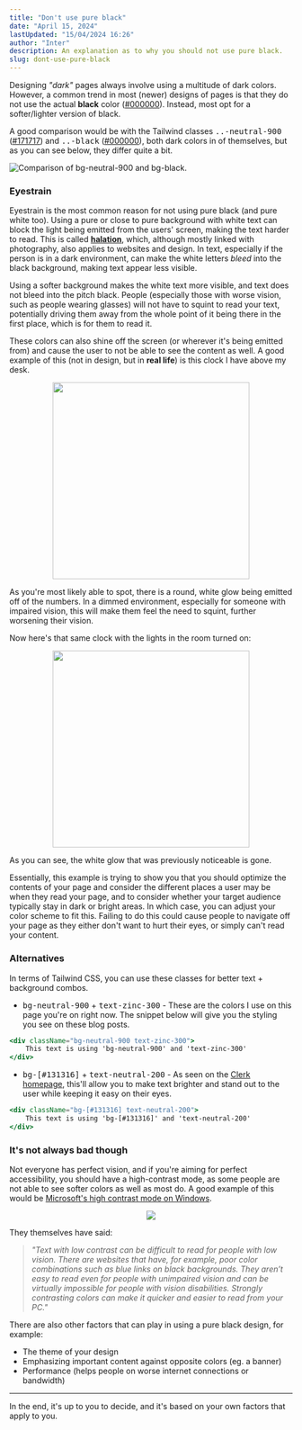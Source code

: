 ```yaml
---
title: "Don't use pure black"
date: "April 15, 2024"
lastUpdated: "15/04/2024 16:26"
author: "Inter"
description: An explanation as to why you should not use pure black.
slug: dont-use-pure-black
---
```


Designing *"dark"* pages always involve using a multitude of dark colors. However, a common trend in most (newer) designs of pages is that they do not use the actual **black** color ([#000000](https://www.color-hex.com/color/000000)). Instead, most opt for a softer/lighter version of black.

A good comparison would be with the Tailwind classes <kbd>..-neutral-900</kbd> ([#171717](https://www.color-hex.com/color/171717)) and <kbd>..-black</kbd> ([#000000](https://www.color-hex.com/color/000000)), both dark colors in of themselves, but as you can see below, they differ quite a bit.

<div align="center"></div>
  <img src="/blog/dont-use-pure-black/bg-comparison.png" alt="Comparison of bg-neutral-900 and bg-black.">
</div>

### Eyestrain

Eyestrain is the most common reason for not using pure black (and pure white too). Using a pure or close to pure background with white text can block the light being emitted from the users' screen, making the text harder to read. This is called [**halation**](https://www.google.com/search?q=halation&oq=halation&gs_lcrp=EgZjaHJvbWUyBggAEEUYOTIGCAEQLhhA0gEHODU0ajBqMagCALACAA&sourceid=chrome&ie=UTF-8), which, although mostly linked with photography, also applies to websites and design. In text, especially if the person is in a dark environment, can make the white letters *bleed* into the black background, making text appear less visible.

Using a softer background makes the white text more visible, and text does not bleed into the pitch black. People (especially those with worse vision, such as people wearing glasses) will not have to squint to read your text, potentially driving them away from the whole point of it being there in the first place, which is for them to read it.

These colors can also shine off the screen (or wherever it's being emitted from) and cause the user to not be able to see the content as well. A good example of this (not in design, but in **real life**) is this clock I have above my desk.

<div align="center">
  <img src="/blog/dont-use-pure-black/shining-clock.png" width="350">
</div>

As you're most likely able to spot, there is a round, white glow being emitted off of the numbers. In a dimmed environment, especially for someone with impaired vision, this will make them feel the need to squint, further worsening their vision.

Now here's that same clock with the lights in the room turned on:

<div align="center">
  <img src="/blog/dont-use-pure-black/non-shining-clock.png" width="350">
</div>

As you can see, the white glow that was previously noticeable is gone.

Essentially, this example is trying to show you that you should optimize the contents of your page and consider the different places a user may be when they read your page, and to consider whether your target audience typically stay in dark or bright areas. In which case, you can adjust your color scheme to fit this. Failing to do this could cause people to navigate off your page as they either don't want to hurt their eyes, or simply can't read your content.

### Alternatives

In terms of Tailwind CSS, you can use these classes for better text + background combos.

* <kbd>bg-neutral-900</kbd> + <kbd>text-zinc-300</kbd> - These are the colors I use on this page you're on right now. The snippet below will give you the styling you see on these blog posts.

```jsx
<div className="bg-neutral-900 text-zinc-300">
    This text is using 'bg-neutral-900' and 'text-zinc-300'
</div>
```

* <kbd>bg-[#131316]</kbd> + <kbd>text-neutral-200</kbd> - As seen on the [Clerk homepage](https://clerk.com/), this'll allow you to make text brighter and stand out to the user while keeping it easy on their eyes.

```jsx
<div className="bg-[#131316] text-neutral-200">
    This text is using 'bg-[#131316]' and 'text-neutral-200'
</div>
```

### It's not always bad though

Not everyone has perfect vision, and if you're aiming for perfect accessibility, you should have a high-contrast mode, as some people are not able to see softer colors as well as most do. A good example of this would be [Microsoft's high contrast mode on Windows](https://support.microsoft.com/en-gb/windows/change-color-contrast-in-windows-fedc744c-90ac-69df-aed5-c8a90125e696). 

<div align="center">
  <img src="/blog/dont-use-pure-black/high-contrast.png">
</div>

They themselves have said:

> *"Text with low contrast can be difficult to read for people with low vision. There are websites that have, for example, poor color combinations such as blue links on black backgrounds. They aren’t easy to read even for people with unimpaired vision and can be virtually impossible for people with vision disabilities. Strongly contrasting colors can make it quicker and easier to read from your PC."*

There are also other factors that can play in using a pure black design, for example:

* The theme of your design
* Emphasizing important content against opposite colors (eg. a banner)
* Performance (helps people on worse internet connections or bandwidth)

---

In the end, it's up to you to decide, and it's based on your own factors that apply to you. 